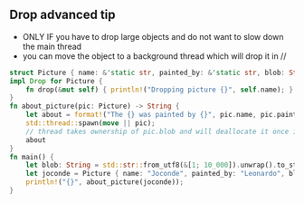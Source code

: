 ## Drop advanced tip

* ONLY IF you have to drop large objects and do not want to slow down the main thread
* you can move the object to a background thread which will drop it in //

```rust
struct Picture { name: &'static str, painted_by: &'static str, blob: String }
impl Drop for Picture {
    fn drop(&mut self) { println!("Dropping picture {}", self.name); }
}
fn about_picture(pic: Picture) -> String {
    let about = format!("The {} was painted by {}", pic.name, pic.painted_by);
    std::thread::spawn(move || pic);
    // thread takes ownership of pic.blob and will deallocate it once it ends
    about
}
fn main() {
    let blob: String = std::str::from_utf8(&[1; 10_000]).unwrap().to_string();
    let joconde = Picture { name: "Joconde", painted_by: "Leonardo", blob };
    println!("{}", about_picture(joconde));
}
```